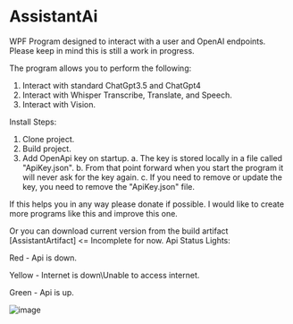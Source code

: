 # AssistantAi
WPF Program designed to interact with a user and OpenAI endpoints.  Please keep in mind this is still a work in progress.

The program allows you to perform the following:
1. Interact with standard ChatGpt3.5 and ChatGpt4
2. Interact with Whisper Transcribe, Translate, and Speech.
3. Interact with Vision.

Install Steps:
1. Clone project.
2. Build project.
3. Add OpenApi key on startup.
  a. The key is stored locally in a file called "ApiKey.json".
  b. From that point forward when you start the program it will never ask for the key again.
  c. If you need to remove or update the key, you need to remove the "ApiKey.json" file.

If this helps you in any way please donate if possible.  I would like to create more programs like this and improve this one.

Or you can download current version from the build artifact [AssistantArtifact] <= Incomplete for now.
Api Status Lights:

Red - Api is down.

Yellow - Internet is down\Unable to access internet.

Green - Api is up.

![image](https://github.com/bsoverns/AssistantAi/assets/12473875/f1f20804-c696-4dbc-8362-bdc0354273cc)
